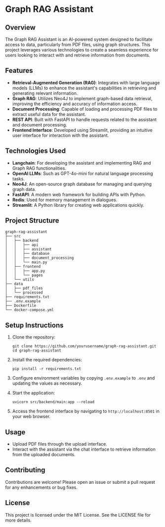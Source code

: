 # Graph RAG Assistant

## Overview
The Graph RAG Assistant is an AI-powered system designed to facilitate access to data, particularly from PDF files, using graph structures. This project leverages various technologies to create a seamless experience for users looking to interact with and retrieve information from documents.

## Features
- **Retrieval-Augmented Generation (RAG)**: Integrates with large language models (LLMs) to enhance the assistant's capabilities in retrieving and generating relevant information.
- **Graph RAG**: Utilizes Neo4J to implement graph-based data retrieval, improving the efficiency and accuracy of information access.
- **Document Processing**: Capable of loading and processing PDF files to extract useful data for the assistant.
- **REST API**: Built with FastAPI to handle requests related to the assistant and document processing.
- **Frontend Interface**: Developed using Streamlit, providing an intuitive user interface for interaction with the assistant.

## Technologies Used
- **Langchain**: For developing the assistant and implementing RAG and Graph RAG functionalities.
- **OpenAI LLMs**: Such as GPT-4o-mini for natural language processing tasks.
- **Neo4J**: An open-source graph database for managing and querying graph data.
- **FastAPI**: A modern web framework for building APIs with Python.
- **Redis**: Used for memory management in dialogues.
- **Streamlit**: A Python library for creating web applications quickly.

## Project Structure
```
graph-rag-assistant
├── src
│   ├── backend
│   │   ├── api
│   │   ├── assistant
│   │   ├── database
│   │   ├── document_processing
│   │   └── main.py
│   ├── frontend
│   │   ├── app.py
│   │   └── pages
│   └── utils
├── data
│   ├── pdf_files
│   └── processed
├── requirements.txt
├── .env.example
├── Dockerfile
└── docker-compose.yml
```

## Setup Instructions
1. Clone the repository:
   ```
   git clone https://github.com/yourusername/graph-rag-assistant.git
   cd graph-rag-assistant
   ```

2. Install the required dependencies:
   ```
   pip install -r requirements.txt
   ```

3. Configure environment variables by copying `.env.example` to `.env` and updating the values as necessary.

4. Start the application:
   ```
   uvicorn src/backend/main:app --reload
   ```

5. Access the frontend interface by navigating to `http://localhost:8501` in your web browser.

## Usage
- Upload PDF files through the upload interface.
- Interact with the assistant via the chat interface to retrieve information from the uploaded documents.

## Contributing
Contributions are welcome! Please open an issue or submit a pull request for any enhancements or bug fixes.

## License
This project is licensed under the MIT License. See the LICENSE file for more details.